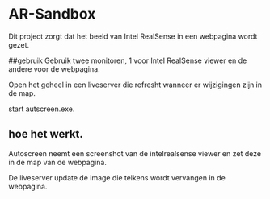 # AR-Sandbox
Dit project zorgt dat het beeld van Intel RealSense in een webpagina wordt gezet.

##gebruik
Gebruik twee monitoren, 1 voor Intel RealSense viewer en de andere voor de webpagina.

Open het geheel in een liveserver die refresht wanneer er wijzigingen zijn in de map.

start autscreen.exe. 

## hoe het werkt.
Autoscreen neemt een screenshot van de intelrealsense viewer en zet deze in de map van de webpagina. 

De liveserver update de image die telkens wordt vervangen in de webpagina.
